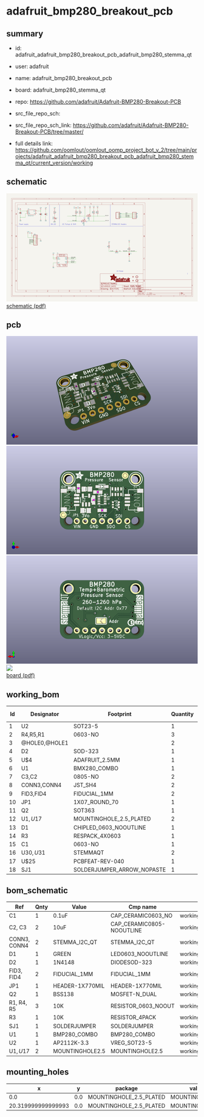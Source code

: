 # adafruit_bmp280_breakout_pcb
 
## summary 
* id: adafruit_adafruit_bmp280_breakout_pcb_adafruit_bmp280_stemma_qt
* user: adafruit
* name: adafruit_bmp280_breakout_pcb
* board: adafruit_bmp280_stemma_qt
* repo: https://github.com/adafruit/Adafruit-BMP280-Breakout-PCB



* src_file_repo_sch: 
* src_file_repo_sch_link: https://github.com/adafruit/Adafruit-BMP280-Breakout-PCB/tree/master/
* full details link: https://github.com/oomlout/oomlout_oomp_project_bot_v_2/tree/main/projects/adafruit_adafruit_bmp280_breakout_pcb_adafruit_bmp280_stemma_qt/current_version/working  

## schematic  
![](working_schematic_600.png)  
[schematic (pdf)](working_schematic.pdf)  

## pcb  
![](working_3d_600.png) 
![](working_3d_front_600.png)  
![](working_3d_back_600.png)  
![](working_600.png)  
[board (pdf)](working.pdf)  

## working_bom
| Id | Designator | Footprint | Quantity | Designation | Supplier and ref |  | None | 
| --- | --- | --- | --- | --- | --- | --- | --- | 
| 1 | U2 | SOT23-5 | 1 | AP2112K-3.3 |  |  | [''] | 
| 2 | R4,R5,R1 | 0603-NO | 3 | 10K |  |  | [''] | 
| 3 | @HOLE0,@HOLE1 |  | 2 |  |  |  | [''] | 
| 4 | D2 | SOD-323 | 1 | 1N4148 |  |  | [''] | 
| 5 | U$4 | ADAFRUIT_2.5MM | 1 |  |  |  | [''] | 
| 6 | U1 | BMX280_COMBO | 1 |  |  |  | [''] | 
| 7 | C3,C2 | 0805-NO | 2 | 10uF |  |  | [''] | 
| 8 | CONN3,CONN4 | JST_SH4 | 2 | STEMMA_I2C_QT |  |  | [''] | 
| 9 | FID3,FID4 | FIDUCIAL_1MM | 2 | FIDUCIAL_1MM |  |  | [''] | 
| 10 | JP1 | 1X07_ROUND_70 | 1 |  |  |  | [''] | 
| 11 | Q2 | SOT363 | 1 | BSS138 |  |  | [''] | 
| 12 | U$1,U$17 | MOUNTINGHOLE_2.5_PLATED | 2 | MOUNTINGHOLE2.5 |  |  | [''] | 
| 13 | D1 | CHIPLED_0603_NOOUTLINE | 1 | GREEN |  |  | [''] | 
| 14 | R3 | RESPACK_4X0603 | 1 | 10K |  |  | [''] | 
| 15 | C1 | 0603-NO | 1 | 0.1uF |  |  | [''] | 
| 16 | U$30,U$31 | STEMMAQT | 2 |  |  |  | [''] | 
| 17 | U$25 | PCBFEAT-REV-040 | 1 |  |  |  | [''] | 
| 18 | SJ1 | SOLDERJUMPER_ARROW_NOPASTE | 1 |  |  |  | [''] | 


## bom_schematic
| Ref | Qnty | Value | Cmp name | Footprint | Description | Vendor | DNP | 
| --- | --- | --- | --- | --- | --- | --- | --- | 
| C1 | 1 | 0.1uF | CAP_CERAMIC0603_NO | working:0603-NO |  |  |  | 
| C2, C3 | 2 | 10uF | CAP_CERAMIC0805-NOOUTLINE | working:0805-NO |  |  |  | 
| CONN3, CONN4 | 2 | STEMMA_I2C_QT | STEMMA_I2C_QT | working:JST_SH4 |  |  |  | 
| D1 | 1 | GREEN | LED0603_NOOUTLINE | working:CHIPLED_0603_NOOUTLINE |  |  |  | 
| D2 | 1 | 1N4148 | DIODESOD-323 | working:SOD-323 |  |  |  | 
| FID3, FID4 | 2 | FIDUCIAL_1MM | FIDUCIAL_1MM | working:FIDUCIAL_1MM |  |  |  | 
| JP1 | 1 | HEADER-1X770MIL | HEADER-1X770MIL | working:1X07_ROUND_70 |  |  |  | 
| Q2 | 1 | BSS138 | MOSFET-N_DUAL | working:SOT363 |  |  |  | 
| R1, R4, R5 | 3 | 10K | RESISTOR_0603_NOOUT | working:0603-NO |  |  |  | 
| R3 | 1 | 10K | RESISTOR_4PACK | working:RESPACK_4X0603 |  |  |  | 
| SJ1 | 1 | SOLDERJUMPER | SOLDERJUMPER | working:SOLDERJUMPER_ARROW_NOPASTE |  |  |  | 
| U1 | 1 | BMP280_COMBO | BMP280_COMBO | working:BMX280_COMBO |  |  |  | 
| U2 | 1 | AP2112K-3.3 | VREG_SOT23-5 | working:SOT23-5 |  |  |  | 
| U$1, U$17 | 2 | MOUNTINGHOLE2.5 | MOUNTINGHOLE2.5 | working:MOUNTINGHOLE_2.5_PLATED |  |  |  | 


## mounting_holes
| x | y | package | value | ref | size | 
| --- | --- | --- | --- | --- | --- | 
| 0.0 | 0.0 | MOUNTINGHOLE_2.5_PLATED | MOUNTINGHOLE2.5 | U$1 | m3 | 
| 20.319999999999993 | 0.0 | MOUNTINGHOLE_2.5_PLATED | MOUNTINGHOLE2.5 | U$17 | m3 | 


